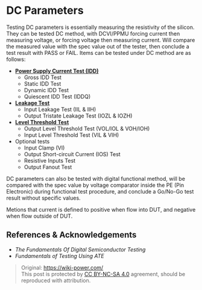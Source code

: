 # DC Parameters

Testing DC parameters is essentially measuring the resistivity of the silicon. They can be tested DC method, with DCVI/PPMU forcing current then measuring voltage, or forcing voltage then measuring current. Will compare the measured value with the spec value out of the tester, then conclude a test result with PASS or FAIL. Items can be tested under DC method are as follows:

- [**Power Supply Current Test (IDD)**](https://wiki-power.com/DC-IDD_Test)
  - Gross IDD Test
  - Static IDD Test
  - Dynamic IDD Test
  - Quiescent IDD Test (IDDQ)
- [**Leakage Test**](https://wiki-power.com/Leakage_Test/)
  - Input Leakage Test (IIL & IIH)
  - Output Tristate Leakage Test (IOZL & IOZH)
- [**Level Threshold Test**](https://wiki-power.com/Level_Threshold_Test/)
  - Output Level Threshold Test (VOL/IOL & VOH/IOH)
  - Input Level Threshold Test (VIL & VIH)
- Optional tests
  - Input Clamp (VI)
  - Output Short-circuit Current (IOS) Test
  - Resistive Inputs Test
  - Output Fanout Test

DC parameters can also be tested with digital functional method, will be compared with the spec value by voltage comparator inside the PE (Pin Electronic) during functional test procedure, and conclude a Go/No-Go test result without specific values.

Metions that current is defined to positive when flow into DUT, and negative when flow outside of DUT.

## References & Acknowledgements

- *The Fundamentals Of Digital Semiconductor Testing*
- *Fundamentals of Testing Using ATE*

> Original: <https://wiki-power.com/>  
> This post is protected by [CC BY-NC-SA 4.0](https://creativecommons.org/licenses/by/4.0/deed.en) agreement, should be reproduced with attribution.
